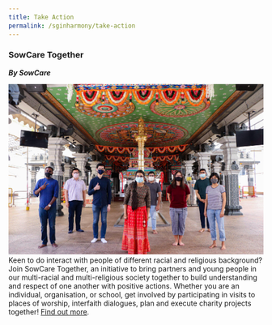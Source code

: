 ```yaml
---
title: Take Action
permalink: /sginharmony/take-action
---
```

### SowCare Together
***By SowCare***

![Sowcare](/images/sginharmony/Sowcare.jpg)
Keen to do interact with people of different racial and religious background? Join SowCare Together, an initiative to bring partners and young people in our multi-racial and multi-religious society together to build understanding and respect of one another with positive actions. Whether you are an individual, organisation, or school, get involved by participating in visits to places of worship, interfaith dialogues, plan and execute charity projects together! <a href="https://www.sowcaretogether.sg/" target="_blank">Find out more</a>.